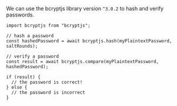 We can use the bcryptjs library version `^3.0.2` to hash and verify passwords.

```
import bcryptjs from "bcryptjs";

// hash a password
const hashedPassword = await bcryptjs.hash(myPlaintextPassword, saltRounds);

// verify a password
const result = await bcryptjs.compare(myPlaintextPassword, hashedPassword);

if (result) {
  // the password is correct!
} else {
  // the password is incorrect
}
```
